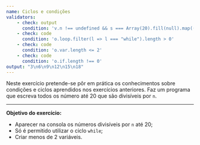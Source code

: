 ```yaml
---
name: Ciclos e condições
validators:
    - check: output
      condition: 'v.n !== undefined && s === Array(20).fill(null).map((_, i) => ((i + 1) % v.n === 0 ? i + 1 + "\n" : "")).join("").trimEnd()'
    - check: code
      condition: 'o.loop.filter(l => l === "while").length > 0'
    - check: code
      condition: 'o.var.length <= 2'
    - check: code
      condition: 'o.if.length !== 0'
output: "3\n6\n9\n12\n15\n18"
---
```


Neste exercício pretende-se pôr em prática os conhecimentos sobre condições e ciclos aprendidos nos exercícios anteriores. Faz um programa que escreva todos os número até 20 que são divisíveis por `n`.

***

**Objetivo do exercício:**
- Aparecer na consola os números divisíveis por `n` até 20;
- Só é permitido utilizar o ciclo `while`;
- Criar menos de 2 variáveis.